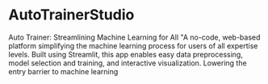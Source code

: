 ﻿# AutoTrainerStudio
Auto Trainer: Streamlining Machine Learning for All "A no-code, web-based platform simplifying the machine learning process for users of all expertise levels. Built using Streamlit, this app enables easy data preprocessing, model selection and training, and interactive visualization. Lowering the entry barrier to machine learning
